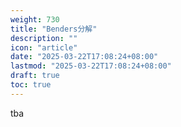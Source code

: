 ```yaml
---
weight: 730
title: "Benders分解"
description: ""
icon: "article"
date: "2025-03-22T17:08:24+08:00"
lastmod: "2025-03-22T17:08:24+08:00"
draft: true
toc: true
---
```


tba